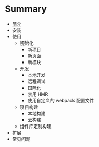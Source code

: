 # Summary

* [简介](README.md)
* 安装
* 使用
   * 初始化
       * 新项目
       * 新页面
       * 新模块
   * 开发
       * 本地开发
       * 远程调试
       * 国际化
       * 禁用 HMR
       * 使用自定义的 webpack 配置文件
   * 项目构建
       * 本地构建
       * 云构建
   * 组件库定制构建
* 扩展
* 常见问题

